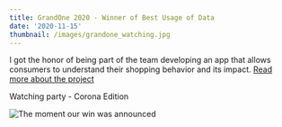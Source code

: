 ```yaml
---
title: GrandOne 2020 - Winner of Best Usage of Data
date: '2020-11-15'
thumbnail: /images/grandone_watching.jpg
---
```


I got the honor of being part of the team developing an app that allows consumers to understand their shopping behavior and its impact.
[Read more about the project](https://kesko.fi/grandone2020)

Watching party - Corona Edition

![The moment our win was announced](/images/grandone_watching.jpg)
